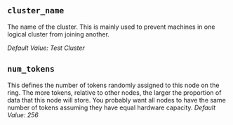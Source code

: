 

## `cluster_name`
The name of the cluster. This is mainly used to prevent machines in one logical cluster from joining another. 

*Default Value: Test Cluster*

## `num_tokens`
This defines the number of tokens randomly assigned to this node on the ring. The more tokens, relative to other nodes, the larger the proportion of data that this node will store. You probably want all nodes to have the same number of tokens assuming they have equal hardware capacity. 
*Default Value: 256*

